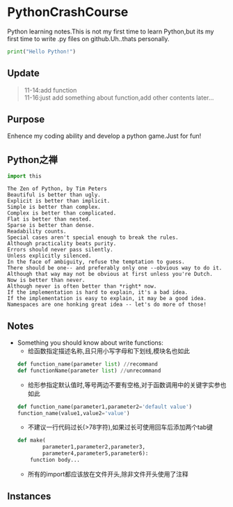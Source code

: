 # PythonCrashCourse

Python learning notes.This is not my first time to learn Python,but its my first time to write .py files on github.Uh..thats personally.

```Python
print("Hello Python!")

```
## Update

>11-14:add function<br>
>11-16:just add something about function,add other contents later...<br>

## Purpose
Enhence my coding ability and develop a python game.Just for fun!

## Python之禅
```Python
import this
```
    The Zen of Python, by Tim Peters
    Beautiful is better than ugly.
    Explicit is better than implicit.
    Simple is better than complex.
    Complex is better than complicated.
    Flat is better than nested.
    Sparse is better than dense.
    Readability counts.
    Special cases aren't special enough to break the rules.
    Although practicality beats purity.
    Errors should never pass silently.
    Unless explicitly silenced.
    In the face of ambiguity, refuse the temptation to guess.
    There should be one-- and preferably only one --obvious way to do it.
    Although that way may not be obvious at first unless you're Dutch.
    Now is better than never.
    Although never is often better than *right* now.
    If the implementation is hard to explain, it's a bad idea.
    If the implementation is easy to explain, it may be a good idea.
    Namespaces are one honking great idea -- let's do more of those!

## Notes
* Something you should know about write functions:
    * 给函数指定描述名称,且只用小写字母和下划线,模块名也如此
    ```Python
    def function_name(parameter list) //recommand
    def functionName(parameter list) //unrecommand
    ```
    * 给形参指定默认值时,等号两边不要有空格,对于函数调用中的关键字实参也如此
    ```Python
    def function_name(parameter1,parameter2='default value')
    function_name(value1,value2='value')
    ```
    * 不建议一行代码过长(>78字符),如果过长可使用回车后添加两个tab键
    ```Python
    def make(
            parameter1,parameter2,parameter3,
            parameter4,parameter5,parameter6):
        function body... 
    ```
    * 所有的import都应该放在文件开头,除非文件开头使用了注释


## Instances
